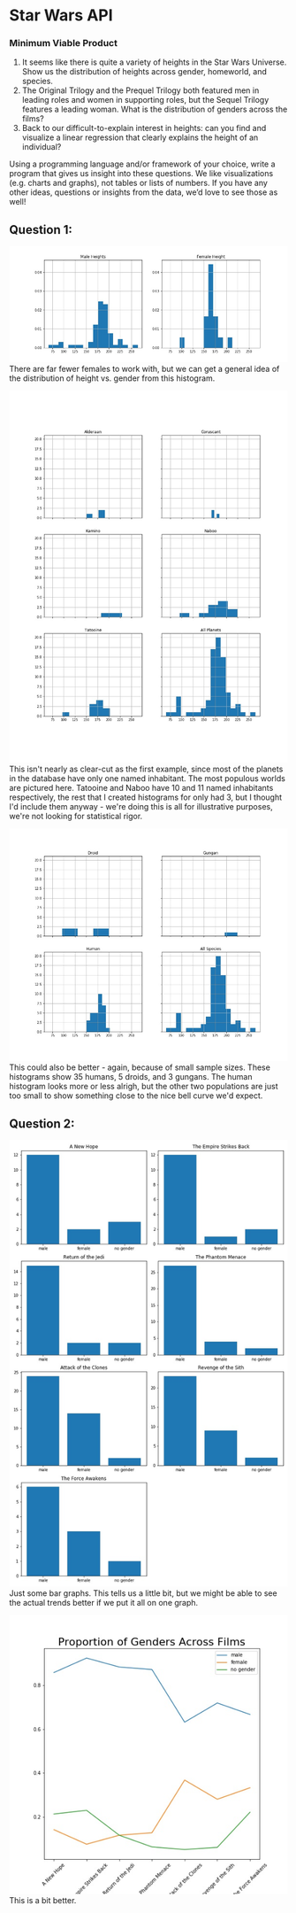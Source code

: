 # Star Wars API

### Minimum Viable Product

1. It seems like there is quite a variety of heights in the Star Wars Universe. Show us the distribution of
heights across gender, homeworld, and species.
2. The Original Trilogy and the Prequel Trilogy both featured men in leading roles and women in
supporting roles, but the Sequel Trilogy features a leading woman. What is the distribution of
genders across the films?
3. Back to our difficult-to-explain interest in heights: can you find and visualize a linear regression that
clearly explains the height of an individual?

Using a programming language and/or framework of your choice, write a program that gives us insight into
these questions. We like visualizations (e.g. charts and graphs), not tables or lists of numbers. If you have any
other ideas, questions or insights from the data, we’d love to see those as well!

## Question 1:

![Height vs. Gender](assets/images/height_vs_gender.jpg)
There are far fewer females to work with, but we can get a general idea of the distribution of height vs. gender from this histogram.

![Height vs. homeworld](assets/images/height_vs_world.jpg)
This isn't nearly as clear-cut as the first example, since most of the planets in the database have only one named inhabitant. 
The most populous worlds are pictured here. Tatooine and Naboo have 10 and 11 named inhabitants respectively, the rest that
I created histograms for only had 3, but I thought I'd include them anyway - we're doing this is all for illustrative 
purposes, we're not looking for statistical rigor.

![Height vs. species](assets/images/height_vs_species.jpg)
This could also be better - again, because of small sample sizes. These histograms show 35 humans, 5 droids, and 3 gungans. 
The human histogram looks more or less alrigh, but the other two populations are just too small to show something close
to the nice bell curve we'd expect.

## Question 2:

![Gender vs. Movie](assets/images/movie_vs_gender.jpg)
Just some bar graphs. This tells us a little bit, but we might be able to see the actual trends better if we put it all on one graph.

![Gender vs. Movie](assets/images/gender_film_lines2.jpg)
This is a bit better. 
